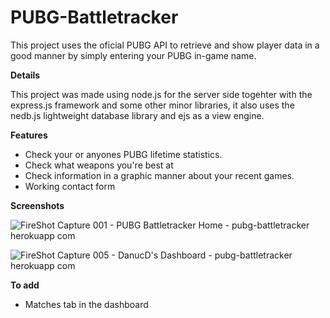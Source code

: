 # PUBG-Battletracker
This project uses the oficial PUBG API to retrieve and show player data in a good manner by simply entering your PUBG in-game name.

**Details**

This project was made using node.js for the server side togehter with the express.js framework and some other minor libraries, it also uses the nedb.js lightweight database library and ejs as a view engine.

**Features**

* Check your or anyones PUBG lifetime statistics.
* Check what weapons you're best at
* Check information in a  graphic manner about your recent games.
* Working contact form

**Screenshots**


![FireShot Capture 001 - PUBG Battletracker Home - pubg-battletracker herokuapp com](https://user-images.githubusercontent.com/98051106/167229913-a9d674ca-abde-4059-8274-2b40fbbc9644.png)

![FireShot Capture 005 - DanucD's Dashboard - pubg-battletracker herokuapp com](https://user-images.githubusercontent.com/98051106/167230031-bd3ad193-5952-42b4-bd2b-c5e4d2b83bcb.png)



**To add**
* Matches tab in the dashboard
